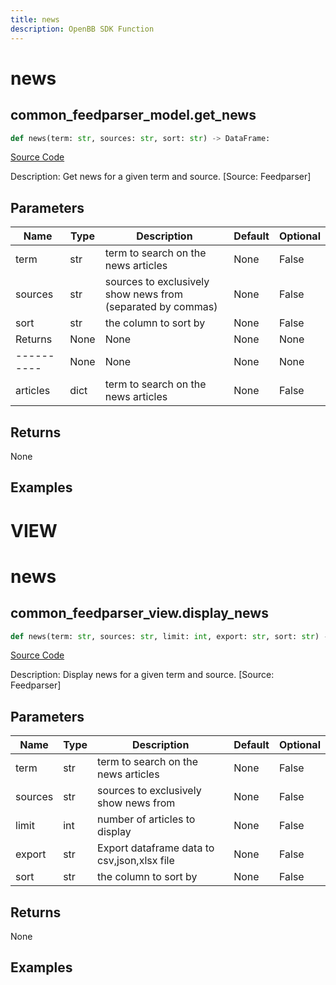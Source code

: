 ```yaml
---
title: news
description: OpenBB SDK Function
---
```

# news

## common_feedparser_model.get_news

```python
def news(term: str, sources: str, sort: str) -> DataFrame:
```
[Source Code](https://github.com/OpenBB-finance/OpenBBTerminal/tree/main/openbb_terminal/common/feedparser_model.py#L13)

Description: Get news for a given term and source. [Source: Feedparser]

## Parameters

| Name | Type | Description | Default | Optional |
| ---- | ---- | ----------- | ------- | -------- |
| term | str | term to search on the news articles | None | False |
| sources | str | sources to exclusively show news from (separated by commas) | None | False |
| sort | str | the column to sort by | None | False |
| Returns | None | None | None | None |
| ---------- | None | None | None | None |
| articles | dict | term to search on the news articles | None | False |

## Returns

None

## Examples




# VIEW

# news

## common_feedparser_view.display_news

```python
def news(term: str, sources: str, limit: int, export: str, sort: str) -> None:
```
[Source Code](https://github.com/OpenBB-finance/OpenBBTerminal/tree/main/openbb_terminal/common/feedparser_view.py#L15)

Description: Display news for a given term and source. [Source: Feedparser]

## Parameters

| Name | Type | Description | Default | Optional |
| ---- | ---- | ----------- | ------- | -------- |
| term | str | term to search on the news articles | None | False |
| sources | str | sources to exclusively show news from | None | False |
| limit | int | number of articles to display | None | False |
| export | str | Export dataframe data to csv,json,xlsx file | None | False |
| sort | str | the column to sort by | None | False |

## Returns

None

## Examples

